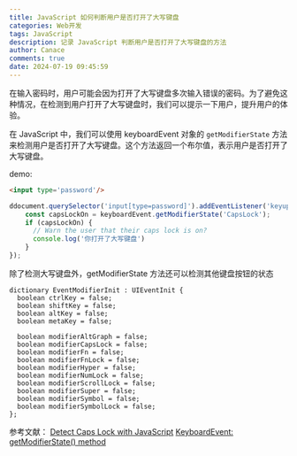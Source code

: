```yaml
---
title: JavaScript 如何判断用户是否打开了大写键盘
categories: Web开发
tags: JavaScript
description: 记录 JavaScript 判断用户是否打开了大写键盘的方法
author: Canace
comments: true
date: 2024-07-19 09:45:59
---
```

在输入密码时，用户可能会因为打开了大写键盘多次输入错误的密码。为了避免这种情况，在检测到用户打开了大写键盘时，我们可以提示一下用户，提升用户的体验。

在 JavaScript 中，我们可以使用 keyboardEvent 对象的 `getModifierState` 方法来检测用户是否打开了大写键盘。这个方法返回一个布尔值，表示用户是否打开了大写键盘。

demo:

```html
<input type='password'/>
```

```js
ddocument.querySelector('input[type=password]').addEventListener('keyup', function (keyboardEvent) {
    const capsLockOn = keyboardEvent.getModifierState('CapsLock');
    if (capsLockOn) {
      // Warn the user that their caps lock is on?
      console.log('你打开了大写键盘')
    }
});
```

除了检测大写键盘外，getModifierState 方法还可以检测其他键盘按钮的状态

````
dictionary EventModifierInit : UIEventInit {
  boolean ctrlKey = false;
  boolean shiftKey = false;
  boolean altKey = false;
  boolean metaKey = false;

  boolean modifierAltGraph = false;
  boolean modifierCapsLock = false;
  boolean modifierFn = false;
  boolean modifierFnLock = false;
  boolean modifierHyper = false;
  boolean modifierNumLock = false;
  boolean modifierScrollLock = false;
  boolean modifierSuper = false;
  boolean modifierSymbol = false;
  boolean modifierSymbolLock = false;
};
````

参考文献：
[Detect Caps Lock with JavaScript](https://davidwalsh.name/detect-caps-lock)
[KeyboardEvent: getModifierState() method](https://developer.mozilla.org/en-US/docs/Web/API/KeyboardEvent/getModifierState)